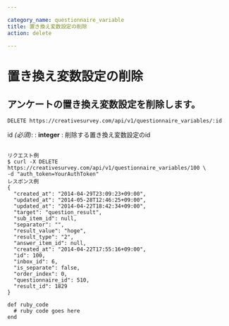 ```yaml
---

category_name: questionnaire_variable
title: 置き換え変数設定の削除
action: delete

---
```


# 置き換え変数設定の削除

## アンケートの置き換え変数設定を削除します。

`DELETE https://creativesurvey.com/api/v1/questionnaire_variables/:id`

id _(必須)_:
: __integer__
: 削除する置き換え変数設定のid

~~~

リクエスト例
$ curl -X DELETE https://creativesurvey.com/api/v1/questionnaire_variables/100 \
-d "auth_token=YourAuthToken"
レスポンス例
{
  "created_at": "2014-04-29T23:09:23+09:00",
  "updated_at": "2014-05-28T12:46:25+09:00",
  "updated_at": "2014-04-22T18:42:34+09:00",
  "target": "question_result",
  "sub_item_id": null,
  "separator": "",
  "result_value": "hoge",
  "result_type": "2",
  "answer_item_id": null,
  "created_at": "2014-04-22T17:55:16+09:00",
  "id": 100,
  "inbox_id": 6,
  "is_separate": false,
  "order_index": 0,
  "questionnaire_id": 510,
  "result_id": 1829
}

~~~

~~~
def ruby_code
  # ruby code goes here
end
~~~

